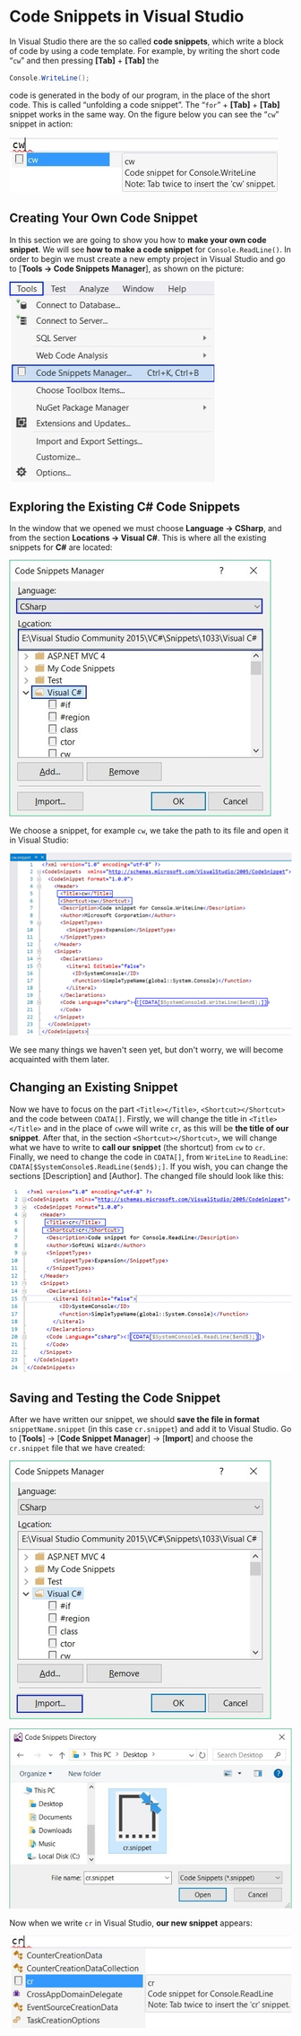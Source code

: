 # Code Snippets in Visual Studio

In Visual Studio there are the so called **code snippets**, which write a block of code by using a code template. For example, by writing the short code “`cw`” and then pressing **\[Tab\]** + **\[Tab\]** the

```csharp
Console.WriteLine();
```

code is generated in the body of our program, in the place of the short code. This is called “unfolding a code snippet”. The “`for`” + **\[Tab\]** + **\[Tab\]** snippet works in the same way. On the figure below you can see the “`cw`” snippet in action:

![](/assets/chapter-11-images/01.Code-snippet-01.jpg)

## Creating Your Own Code Snippet

In this section we are going to show you how to **make your own code snippet**. We will see **how to make a code snippet** for `Console.ReadLine()`. In order to begin we must create a new empty project in Visual Studio and go to \[**Tools -&gt; Code Snippets Manager**\], as shown on the picture:

![](/assets/chapter-11-images/01.Code-snippet-02.jpg)

## Exploring the Existing C# Code Snippets

In the window that we opened we must choose **Language -&gt; CSharp**, and from the section **Locations -&gt; Visual C\#**. This is where all the existing snippets for **C\#** are located:

![](/assets/chapter-11-images/01.Code-snippet-03.jpg)

We choose a snippet, for example `cw`, we take the path to its file and open it in Visual Studio:

![](/assets/chapter-11-images/01.Code-snippet-04.jpg)

We see many things we haven't seen yet, but don't worry, we will become acquainted with them later.

## Changing an Existing Snippet

Now we have to focus on the part `<Title></Title>`, `<Shortcut></Shortcut>` and the code between `CDATA[]`. Firstly, we will change the title in `<Title></Title>` and in the place of `cw`we will write `cr`, as this will be **the title of our snippet**. After that, in the section `<Shortcut></Shortcut>`, we will change what we have to write to **call our snippet** \(the shortcut\) from `cw` to `cr`. Finally, we need to change the code in `CDATA[]`, from `WriteLine` to `ReadLine`: `CDATA[$SystemConsole$.ReadLine($end$);]`. If you wish, you can change the sections [Description] and [Author]. The changed file should look like this:

![](/assets/chapter-11-images/01.Code-snippet-05.jpg)

## Saving and Testing the Code Snippet

After we have written our snippet, we should **save the file in format** `snippetName.snippet` \(in this case `cr.snippet`\) and add it to Visual Studio. Go to \[**Tools**\] -&gt; \[**Code Snippet Manager**\] -&gt; \[**Import**\] and choose the `cr.snippet` file that we have created:

![](/assets/chapter-11-images/01.Code-snippet-06.jpg)

![](/assets/chapter-11-images/01.Code-snippet-08.jpg)

Now when we write `cr` in Visual Studio, **our new snippet** appears:

![](/assets/chapter-11-images/01.Code-snippet-07.jpg)

